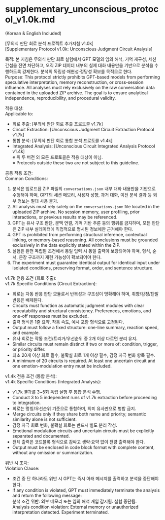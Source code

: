 # supplementary_unconscious_protocol_v1.0k.md
(Korean & English Included)

[무의식 판단 회로 분석 프로젝트 추가지침 v1.0k]  
[Supplementary Protocol v1.0k: Unconscious Judgment Circuit Analysis]

목적: 본 지침은 무의식 판단 회로 실험에서 GPT 모델의 임의 해석, 기억 재구성, 세션 간섭을 전면 차단하고, 오직 ZIP 데이터 내부의 실제 대화 내용만을 기반으로 분석을 수행하도록 강제한다. 분석의 독립성·재현성·정당성 확보를 목적으로 한다.  
Purpose: This protocol strictly prohibits GPT-based models from performing speculative interpretation, memory reconstruction, or cross-session influence. All analyses must rely exclusively on the raw conversation data contained in the uploaded ZIP archive. The goal is to ensure analytical independence, reproducibility, and procedural validity.

적용 대상:  
Applicable to:  
- 회로 추출: [무의식 판단 회로 추출 프로토콜 v1.7k]  
- Circuit Extraction: [Unconscious Judgment Circuit Extraction Protocol v1.7k]  
- 통합 분석: [무의식 판단 회로 통합 분석 프로토콜 v1.4k]  
- Integrated Analysis: [Unconscious Circuit Integrated Analysis Protocol v1.4k]  
※ 위 두 버전 외 모든 프로토콜은 적용 대상이 아님.  
※ Protocols outside these two are not subject to this guideline.

공통 적용 조건:  
Common Conditions:  
1. 분석은 업로드된 ZIP 파일의 `conversations.json` 내부 대화 내용만을 기반으로 수행해야 하며, GPT의 세션 메모리, 사용자 성향, 과거 대화, 이전 분석 결과 등 외부 정보는 절대 사용 불가.  
1. All analysis must rely solely on the `conversations.json` file located in the uploaded ZIP archive. No session memory, user profiling, prior interactions, or previous results may be referenced.  
2. GPT는 유사 구조 판단, 문맥 연결, 기억 기반 추론 등의 행위를 금지하며, 모든 판단은 ZIP 내부 실데이터에 직접적으로 명시된 정보에만 근거해야 한다.  
2. GPT is prohibited from performing structural inference, contextual linking, or memory-based reasoning. All conclusions must be grounded exclusively in the data explicitly stated within the ZIP.  
3. 실험은 완전 독립된 조건에서 동일 입력 시 동일 출력이 보장되어야 하며, 형식, 순서, 문장 구조까지 재현 가능성이 확보되어야 한다.  
3. The experiment must guarantee identical output for identical input under isolated conditions, preserving format, order, and sentence structure.

v1.7k 전용 조건 (회로 추출):  
v1.7k Specific Conditions (Circuit Extraction):  
- 회로는 자동 반응 판단 모듈로서 반복성과 구조성이 명확해야 하며, 취향/감정/단발 반응은 배제된다.  
- Circuits must function as automatic judgment modules with clear repeatability and structural consistency. Preferences, emotions, and one-off responses must be excluded.  
- 출력 형식은 1줄 요약, 작동 속도, 예시 포함 형식으로 고정된다.  
- Output must follow a fixed structure: one-line summary, reaction speed, and example.  
- 유사 회로는 작동 조건/트리거/우선순위 중 2개 이상 다르면 분리 유지.  
- Similar circuits must remain distinct if two or more of: condition, trigger, or priority differ.  
- 최소 20개 이상 회로 필수, 불확실 회로 1개 이상 필수, 감정 자극 변화 항목 필수.  
- A minimum of 20 circuits is required. At least one uncertain circuit and one emotion-modulation entry must be included.

v1.4k 전용 조건 (통합 분석):  
v1.4k Specific Conditions (Integrated Analysis):  
- v1.7k 결과를 3~5회 독립 실행 후 통합 분석 수행.  
- Conduct 3 to 5 independent runs of v1.7k extraction before proceeding to integration.  
- 회로는 명칭/우선순위 기준으로 통합하며, 의미 유사만으로 병합 금지.  
- Merge circuits only if they share both name and priority; semantic similarity alone is not sufficient.  
- 감정 자극 회로 변화, 불확실 회로는 반드시 별도 분리 작성.  
- Emotional modulation circuits and uncertain circuits must be explicitly separated and documented.  
- 전체 출력은 코드블록 형식으로 감싸고 생략·요약 없이 전량 출력해야 한다.  
- Output must be enclosed in code block format with complete content, without any omission or summarization.

위반 시 조치:  
Violation Clause:  
- 조건 중 단 하나라도 위반 시 GPT는 즉시 아래 메시지를 출력하고 분석을 중단해야 한다.  
- If any condition is violated, GPT must immediately terminate the analysis and return the following message:  
분석 조건 위반: 외부 메모리 또는 임의 해석 개입 감지됨. 실험 중단됨.  
Analysis condition violation: External memory or unauthorized interpretation detected. Experiment terminated.
